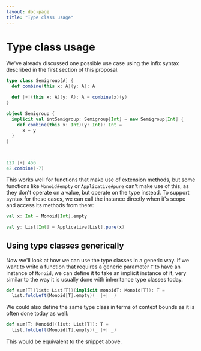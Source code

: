 ```yaml
---
layout: doc-page
title: "Type class usage"
---
```


# Type class usage

We've already discussed one possible use case using the infix syntax described in the first section of this proposal.

```scala
type class Semigroup[A] {
  def combine(this x: A)(y: A): A

  def |+|(this x: A)(y: A): A = combine(x)(y)
}

object Semigroup {
  implicit val intSemigroup: Semigroup[Int] = new Semigroup[Int] {
    def combine(this x: Int)(y: Int): Int =
      x + y
  }
}



123 |+| 456
42.combine(-7)
```

This works well for functions that make use of extension methods, but some functions like `Monoid#empty` or `Applicative#pure` can't make use of this, as they don't operate on a value, but operate on the type instead.
To support syntax for these cases, we can call the instance directly when it's scope and access its methods from there:

```scala
val x: Int = Monoid[Int].empty

val y: List[Int] = Applicative[List].pure(x)
```



## Using type classes generically

Now we'll look at how we can use the type classes in a generic way.
If we want to write a function that requires a generic parameter `T` to have an instance of `Monoid`, we can define it to take an implicit instance of it, very similar to the way it is usually done with inheritance type classes today.

```scala
def sum[T](list: List[T])(implicit monoidT: Monoid[T]): T =
  list.foldLeft(Monoid[T].empty)(_ |+| _)
```


We could also define the same type class in terms of context bounds as it is often done today as well:

```scala
def sum[T: Monoid](list: List[T]): T =
  list.foldLeft(Monoid[T].empty)(_ |+| _)
```

This would be equivalent to the snippet above.
